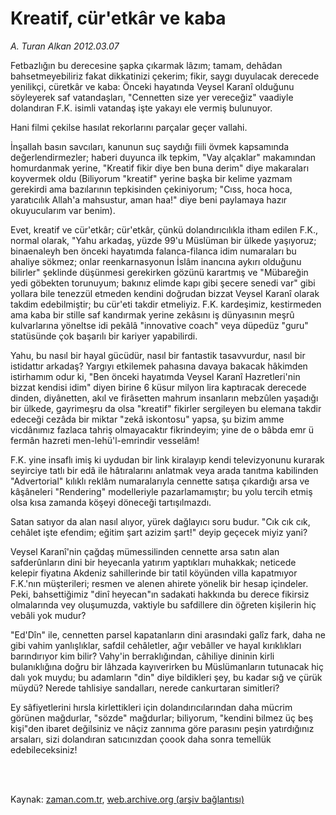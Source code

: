 # Kreatif, cür'etkâr ve kaba

*A. Turan Alkan 2012.03.07*

<td class="columnist-detail">
<p>Fetbazlığın bu derecesine şapka çıkarmak lâzım; tamam, dehâdan bahsetmeyebiliriz fakat dikkatinizi çekerim; fikir, saygı duyulacak derecede yenilikçi, cüretkâr ve kaba: Önceki hayatında Veysel Karanî olduğunu söyleyerek saf vatandaşları, "Cennetten size yer vereceğiz" vaadiyle dolandıran F.K. isimli vatandaş işte yakayı ele vermiş bulunuyor.</p>
<p>
<div id="haberMetinDiv">
<p>Hani filmi çekilse hasılat rekorlarını parçalar geçer vallahi.
<p>İnşallah basın savcıları, kanunun suç saydığı fiili övmek kapsamında değerlendirmezler; haberi duyunca ilk tepkim, "Vay alçaklar" makamından homurdanmak yerine, "Kreatif fikir diye ben buna derim" diye makaraları koyvermek oldu (Biliyorum "kreatif" yerine başka bir kelime yazmam gerekirdi ama bazılarının tepkisinden çekiniyorum; "Cıss, hoca hoca, yaratıcılık Allah'a mahsustur, aman haa!" diye beni paylamaya hazır okuyucularım var benim).
<p>Evet, kreatif ve cür'etkâr; cür'etkâr, çünkü dolandırıcılıkla itham edilen F.K., normal olarak, "Yahu arkadaş, yüzde 99'u Müslüman bir ülkede yaşıyoruz; binaenaleyh ben önceki hayatımda falanca-filanca idim numaraları bu ahaliye sökmez; onlar reenkarnasyonun İslâm inancına aykırı olduğunu bilirler" şeklinde düşünmesi gerekirken gözünü karartmış ve "Mübareğin yedi göbekten torunuyum; bakınız elimde kapı gibi şecere senedi var" gibi yollara bile tenezzül etmeden kendini doğrudan bizzat Veysel Karanî olarak takdim edebilmiştir; bu cür'eti takdir etmeliyiz. F.K. kardeşimiz, kestirmeden ama kaba bir stille saf kandırmak yerine zekâsını iş dünyasının meşrû kulvarlarına yöneltse idi pekâlâ "innovative coach" veya düpedüz "guru" statüsünde çok başarılı bir kariyer yapabilirdi.
<p>Yahu, bu nasıl bir hayal gücüdür, nasıl bir fantastik tasavvurdur, nasıl bir istidattır arkadaş? Yargıyı etkilemek pahasına davaya bakacak hâkimden istirhamım odur ki, "Ben önceki hayatımda Veysel Karanî Hazretleri'nin bizzat kendisi idim" diyen birine 6 küsur milyon lira kaptıracak derecede dinden, diyânetten, akıl ve firâsetten mahrum insanların mebzûlen yaşadığı bir ülkede, gayrimeşru da olsa "kreatif" fikirler sergileyen bu elemana takdir edeceği cezâda bir miktar "zekâ iskontosu" yapsa, şu bizim amme vicdânımız fazlaca tahriş olmayacaktır fikrindeyim; yine de o bâbda emr ü fermân hazreti men-lehü'l-emrindir vesselâm!
<p>F.K. yine insaflı imiş ki uydudan bir link kiralayıp kendi televizyonunu kurarak seyirciye tatlı bir edâ ile hâtıralarını anlatmak veya arada tanıtma kabilinden "Advertorial" kılıklı reklâm numaralarıyla cennette satışa çıkardığı arsa ve kâşâneleri "Rendering" modelleriyle pazarlamamıştır; bu yolu tercih etmiş olsa kısa zamanda köşeyi döneceği tartışılmazdı.
<p>Satan satıyor da alan nasıl alıyor, yürek dağlayıcı soru budur. "Cık cık cık, cehâlet işte efendim; eğitim şart azizim şart!" deyip geçecek miyiz yani?
<p>Veysel Karanî'nin çağdaş mümessilinden cennette arsa satın alan safderûnların dini bir heyecanla yatırım yaptıkları muhakkak; neticede kelepir fiyatına Akdeniz sahillerinde bir tatil köyünden villa kapatmıyor F.K.'nın müşterileri; resmen ve alenen ahirete yönelik bir hesap içindeler. Peki, bahsettiğimiz "dinî heyecan"ın sadakati hakkında bu derece fikirsiz olmalarında vey oluşumuzda, vaktiyle bu safdillere din öğreten kişilerin hiç vebâli yok mudur?
<p>"Ed'Dîn" ile, cennetten parsel kapatanların dini arasındaki galîz fark, daha ne gibi vahim yanlışlıklar, safdil cehâletler, ağır vebâller ve hayal kırıklıkları barındırıyor kim bilir? Vahy'in berraklığından, câhiliye dininin kirli bulanıklığına doğru bir lâhzada kayıverirken bu Müslümanların tutunacak hiç dalı yok muydu; bu adamların "din" diye bildikleri şey, bu kadar sığ ve çürük müydü? Nerede tahlisiye sandalları, nerede cankurtaran simitleri?
<p>Ey sâfiyetlerini hırsla kirlettikleri için dolandırıcılarından daha mücrim görünen mağdurlar, "sözde" mağdurlar; biliyorum, "kendini bilmez üç beş kişi"den ibaret değilsiniz ve nâçiz zannıma göre parasını peşin yatırdığınız arsaları, sizi dolandıran satıcınızdan çoook daha sonra temellük edebileceksiniz!</p></p></p></p></p></p></p></p></p></div>
</p>


<p><br>
		 </br></p></td>

Kaynak: [zaman.com.tr](http://zaman.com.tr/yazar.do?yazino=1255589), [web.archive.org (arşiv bağlantısı)](http://web.archive.org/web/20120315053010/http://www.zaman.com.tr:80/yazar.do?yazino=1255589)
